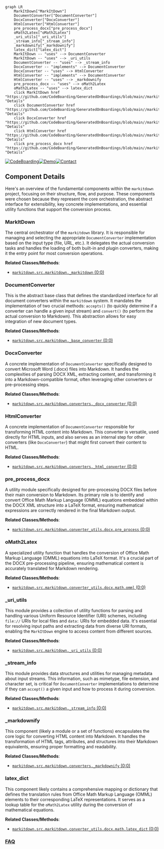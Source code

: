 ```mermaid
graph LR
    MarkItDown["MarkItDown"]
    DocumentConverter["DocumentConverter"]
    DocxConverter["DocxConverter"]
    HtmlConverter["HtmlConverter"]
    pre_process_docx["pre_process_docx"]
    oMath2Latex["oMath2Latex"]
    _uri_utils["_uri_utils"]
    _stream_info["_stream_info"]
    _markdownify["_markdownify"]
    latex_dict["latex_dict"]
    MarkItDown -- "uses" --> DocumentConverter
    MarkItDown -- "uses" --> _uri_utils
    DocumentConverter -- "uses" --> _stream_info
    DocxConverter -- "implements" --> DocumentConverter
    DocxConverter -- "uses" --> HtmlConverter
    HtmlConverter -- "implements" --> DocumentConverter
    HtmlConverter -- "uses" --> _markdownify
    pre_process_docx -- "uses" --> oMath2Latex
    oMath2Latex -- "uses" --> latex_dict
    click MarkItDown href "https://github.com/CodeBoarding/GeneratedOnBoardings/blob/main//markitdown/MarkItDown.md" "Details"
    click DocumentConverter href "https://github.com/CodeBoarding/GeneratedOnBoardings/blob/main//markitdown/DocumentConverter.md" "Details"
    click DocxConverter href "https://github.com/CodeBoarding/GeneratedOnBoardings/blob/main//markitdown/DocxConverter.md" "Details"
    click HtmlConverter href "https://github.com/CodeBoarding/GeneratedOnBoardings/blob/main//markitdown/HtmlConverter.md" "Details"
    click pre_process_docx href "https://github.com/CodeBoarding/GeneratedOnBoardings/blob/main//markitdown/pre_process_docx.md" "Details"
```
[![CodeBoarding](https://img.shields.io/badge/Generated%20by-CodeBoarding-9cf?style=flat-square)](https://github.com/CodeBoarding/GeneratedOnBoardings)[![Demo](https://img.shields.io/badge/Try%20our-Demo-blue?style=flat-square)](https://www.codeboarding.org/demo)[![Contact](https://img.shields.io/badge/Contact%20us%20-%20contact@codeboarding.org-lightgrey?style=flat-square)](mailto:contact@codeboarding.org)

## Component Details

Here's an overview of the fundamental components within the `markitdown` project, focusing on their structure, flow, and purpose. These components were chosen because they represent the core orchestration, the abstract interface for extensibility, key concrete implementations, and essential utility functions that support the conversion process.

### MarkItDown
The central orchestrator of the `markitdown` library. It is responsible for managing and selecting the appropriate `DocumentConverter` implementation based on the input type (file, URL, etc.). It delegates the actual conversion tasks and handles the loading of both built-in and plugin converters, making it the entry point for most conversion operations.


**Related Classes/Methods**:

- <a href="https://github.com/microsoft/markitdown/blob/master/packages/markitdown/src/markitdown/_markitdown.py#L0-L0" target="_blank" rel="noopener noreferrer">`markitdown.src.markitdown._markitdown` (0:0)</a>


### DocumentConverter
This is the abstract base class that defines the standardized interface for all document converters within the `markitdown` system. It mandates the implementation of two crucial methods: `accepts()` (to quickly determine if a converter can handle a given input stream) and `convert()` (to perform the actual conversion to Markdown). This abstraction allows for easy integration of new document types.


**Related Classes/Methods**:

- <a href="https://github.com/microsoft/markitdown/blob/master/packages/markitdown/src/markitdown/_base_converter.py#L0-L0" target="_blank" rel="noopener noreferrer">`markitdown.src.markitdown._base_converter` (0:0)</a>


### DocxConverter
A concrete implementation of `DocumentConverter` specifically designed to convert Microsoft Word (.docx) files into Markdown. It handles the complexities of parsing DOCX XML, extracting content, and transforming it into a Markdown-compatible format, often leveraging other converters or pre-processing steps.


**Related Classes/Methods**:

- <a href="https://github.com/microsoft/markitdown/blob/master/packages/markitdown/src/markitdown/converters/_docx_converter.py#L0-L0" target="_blank" rel="noopener noreferrer">`markitdown.src.markitdown.converters._docx_converter` (0:0)</a>


### HtmlConverter
A concrete implementation of `DocumentConverter` responsible for transforming HTML content into Markdown. This converter is versatile, used directly for HTML inputs, and also serves as an internal step for other converters (like `DocxConverter`) that might first convert their content to HTML.


**Related Classes/Methods**:

- <a href="https://github.com/microsoft/markitdown/blob/master/packages/markitdown/src/markitdown/converters/_html_converter.py#L0-L0" target="_blank" rel="noopener noreferrer">`markitdown.src.markitdown.converters._html_converter` (0:0)</a>


### pre_process_docx
A utility module specifically designed for pre-processing DOCX files before their main conversion to Markdown. Its primary role is to identify and convert Office Math Markup Language (OMML) equations embedded within the DOCX XML structure into a LaTeX format, ensuring mathematical expressions are correctly rendered in the final Markdown output.


**Related Classes/Methods**:

- <a href="https://github.com/microsoft/markitdown/blob/master/packages/markitdown/src/markitdown/converter_utils/docx/pre_process.py#L0-L0" target="_blank" rel="noopener noreferrer">`markitdown.src.markitdown.converter_utils.docx.pre_process` (0:0)</a>


### oMath2Latex
A specialized utility function that handles the conversion of Office Math Markup Language (OMML) equations into LaTeX format. It's a crucial part of the DOCX pre-processing pipeline, ensuring mathematical content is accurately translated for Markdown rendering.


**Related Classes/Methods**:

- <a href="https://github.com/microsoft/markitdown/blob/master/packages/markitdown/src/markitdown/converter_utils/docx/math/omml.py#L0-L0" target="_blank" rel="noopener noreferrer">`markitdown.src.markitdown.converter_utils.docx.math.omml` (0:0)</a>


### _uri_utils
This module provides a collection of utility functions for parsing and handling various Uniform Resource Identifier (URI) schemes, including `file://` URIs for local files and `data:` URIs for embedded data. It's essential for resolving input paths and extracting data from diverse URI formats, enabling the `MarkItDown` engine to access content from different sources.


**Related Classes/Methods**:

- <a href="https://github.com/microsoft/markitdown/blob/master/packages/markitdown/src/markitdown/_uri_utils.py#L0-L0" target="_blank" rel="noopener noreferrer">`markitdown.src.markitdown._uri_utils` (0:0)</a>


### _stream_info
This module provides data structures and utilities for managing metadata about input streams. This information, such as mimetype, file extension, and character set, is critical for `DocumentConverter` implementations to determine if they can `accept()` a given input and how to process it during conversion.


**Related Classes/Methods**:

- <a href="https://github.com/microsoft/markitdown/blob/master/packages/markitdown/src/markitdown/_stream_info.py#L0-L0" target="_blank" rel="noopener noreferrer">`markitdown.src.markitdown._stream_info` (0:0)</a>


### _markdownify
This component (likely a module or a set of functions) encapsulates the core logic for converting HTML content into Markdown. It handles the transformation of HTML tags, attributes, and structures into their Markdown equivalents, ensuring proper formatting and readability.


**Related Classes/Methods**:

- <a href="https://github.com/microsoft/markitdown/blob/master/packages/markitdown/src/markitdown/converters/_markdownify.py#L0-L0" target="_blank" rel="noopener noreferrer">`markitdown.src.markitdown.converters._markdownify` (0:0)</a>


### latex_dict
This component likely contains a comprehensive mapping or dictionary that defines the translation rules from Office Math Markup Language (OMML) elements to their corresponding LaTeX representations. It serves as a lookup table for the `oMath2Latex` utility during the conversion of mathematical equations.


**Related Classes/Methods**:

- <a href="https://github.com/microsoft/markitdown/blob/master/packages/markitdown/src/markitdown/converter_utils/docx/math/latex_dict.py#L0-L0" target="_blank" rel="noopener noreferrer">`markitdown.src.markitdown.converter_utils.docx.math.latex_dict` (0:0)</a>




### [FAQ](https://github.com/CodeBoarding/GeneratedOnBoardings/tree/main?tab=readme-ov-file#faq)